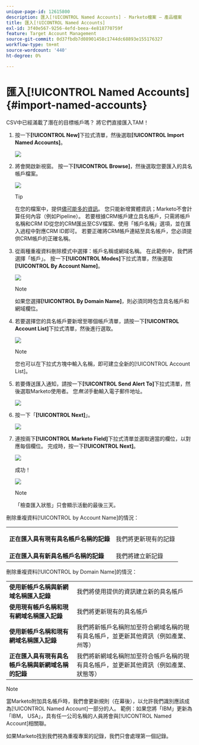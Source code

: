 ```yaml
---
unique-page-id: 12615800
description: 匯入[!UICONTROL Named Accounts] - Marketo檔案 — 產品檔案
title: 匯入[!UICONTROL Named Accounts]
exl-id: 3f40e567-9256-4efd-beea-4e818770759f
feature: Target Account Management
source-git-commit: 0d37fbdb7d08901458c1744dc68893e155176327
workflow-type: tm+mt
source-wordcount: '440'
ht-degree: 0%

---
```


# 匯入[!UICONTROL Named Accounts] {#import-named-accounts}

CSV中已經滿載了潛在的目標帳戶嗎？ 將它們直接匯入TAM！

1. 按一下&#x200B;**[!UICONTROL New]**&#x200B;下拉式清單，然後選取&#x200B;**[!UICONTROL Import Named Accounts]**。

   ![](assets/inaone.png)

1. 將會開啟新視窗。 按一下&#x200B;**[!UICONTROL Browse]**，然後選取您要匯入的具名帳戶檔案。

   ![](assets/inatwo.png)

   >[!TIP]
   >
   >在您的檔案中，提供[儘可能多的資訊](/help/marketo/product-docs/target-account-management/target/named-accounts/named-account-overview.md#named-account-attributes)。 您只能新增實體資訊；Marketo不會計算任何內容（例如Pipeline）。 若要根據CRM帳戶建立具名帳戶，只需將帳戶名稱和CRM ID從您的CRM匯出至CSV檔案、使用「帳戶名稱」選項，並在匯入過程中對應CRM ID即可。 若要正確將CRM帳戶連結至具名帳戶，您必須提供CRM帳戶的正確名稱。

1. 從兩種重複資料刪除模式中選擇：帳戶名稱或網域名稱。 在此範例中，我們將選擇「帳戶」。 按一下&#x200B;**[!UICONTROL Modes]**&#x200B;下拉式清單，然後選取&#x200B;**[!UICONTROL By Account Name]**。

   ![](assets/inathree.png)

   >[!NOTE]
   >
   >如果您選擇&#x200B;**[!UICONTROL By Domain Name]**，則必須同時包含具名帳戶和網域欄位。

1. 若要選擇您的具名帳戶要新增至哪個帳戶清單，請按一下&#x200B;**[!UICONTROL Account List]**&#x200B;下拉式清單，然後進行選取。

   ![](assets/inafour.png)

   >[!NOTE]
   >
   >您也可以在下拉式方塊中輸入名稱，即可建立全新的[!UICONTROL Account List]。

1. 若要傳送匯入通知，請按一下&#x200B;**[!UICONTROL Send Alert To]**&#x200B;下拉式清單，然後選取Marketo使用者。 您&#x200B;_無法_&#x200B;手動輸入電子郵件地址。

   ![](assets/inafive-2.png)

1. 按一下「**[!UICONTROL Next]**」。

   ![](assets/inasix-2.png)

1. 連按兩下&#x200B;**[!UICONTROL Marketo Field]**&#x200B;下拉式清單並選取適當的欄位，以對應每個欄位。 完成時，按一下&#x200B;**[!UICONTROL Next]**。

   ![](assets/inaseven.png)

   成功！

   ![](assets/inanine.png)

   >[!NOTE]
   >
   >「檢查匯入狀態」只會顯示活動的最後三天。

刪除重複資料[!UICONTROL by Account Name]的情況：

<table> 
 <tbody> 
  <tr> 
   <td><strong>正在匯入具有現有<span class="uicontrol">具名帳戶</span>名稱的記錄</strong></td> 
   <td><p>我們將更新現有的記錄</p></td> 
  </tr> 
  <tr> 
   <td><strong>正在匯入具有新<span class="uicontrol">具名帳戶</span>名稱的記錄</strong></td> 
   <td>我們將建立新記錄</td> 
  </tr> 
 </tbody> 
</table>

刪除重複資料[!UICONTROL by Domain Name]的情況：

<table> 
 <tbody> 
  <tr> 
   <td><strong>使用新帳戶名稱與新網域名稱匯入記錄</strong></td> 
   <td>我們將使用提供的資訊建立新的<span class="uicontrol">具名帳戶</span></td> 
  </tr> 
  <tr> 
   <td><strong>使用現有帳戶名稱和現有網域名稱匯入記錄</strong></td> 
   <td>我們將更新現有的<span class="uicontrol">具名帳戶</span></td> 
  </tr> 
   <tr> 
   <td><strong>使用新帳戶名稱和現有網域名稱匯入記錄</strong></td> 
   <td>我們將新帳戶名稱附加至符合網域名稱的現有<span class="uicontrol">具名帳戶</span>，並更新其他資訊（例如產業、州等）</td> 
  </tr> 
  <tr> 
   <td><strong>正在匯入具有現有<span class="uicontrol">具名帳戶</span>名稱與新網域名稱的記錄</strong></td> 
   <td>我們將新網域名稱附加至符合帳戶名稱的現有<span class="uicontrol">具名帳戶</span>，並更新其他資訊（例如產業、狀態等）</td> 
  </tr> 
 </tbody> 
</table>

>[!NOTE]
>
>當Marketo附加具名帳戶時，我們會更新規則（在幕後），以允許我們識別應該成為[!UICONTROL Named Account]一部分的人。 範例：如果您將「IBM」更新為「IBM， USA」，具有任一公司名稱的人員將會與[!UICONTROL Named Account]相關聯。

如果Marketo找到我們視為重複專案的記錄，我們只會處理第一個記錄。
